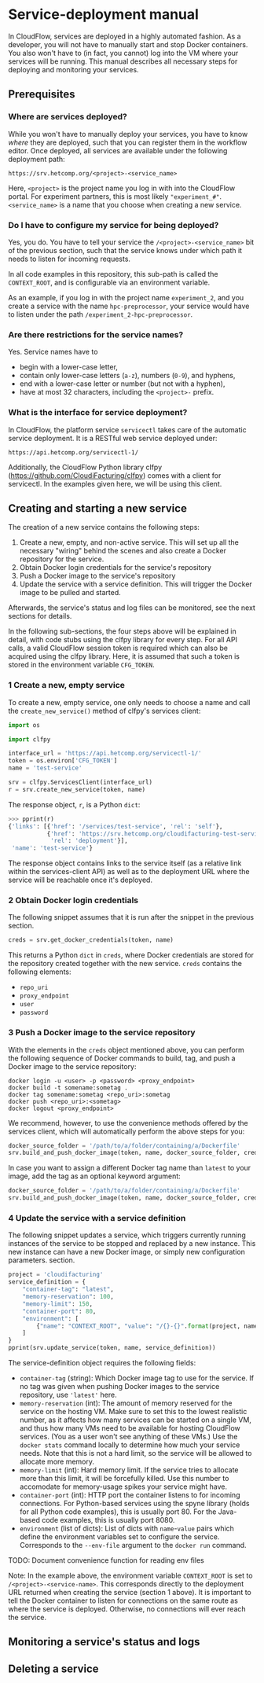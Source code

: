 # Service-deployment manual
In CloudFlow, services are deployed in a highly automated fashion. As a
developer, you will not have to manually start and stop Docker containers. You
also won't have to (in fact, you cannot) log into the VM where your services
will be running. This manual describes all necessary steps for deploying and
monitoring your services.

## Prerequisites
### Where are services deployed?
While you won't have to manually deploy your services, you have to know _where_
they are deployed, such that you can register them in the workflow editor.
Once deployed, all services are available under the following deployment path:
```
https://srv.hetcomp.org/<project>-<service_name>
```
Here, `<project>` is the project name you log in with into the CloudFlow
portal. For experiment partners, this is most likely `"experiment_#"`.
`<service_name>` is a name that you choose when creating a new service.

### Do I have to configure my service for being deployed?
Yes, you do. You have to tell your service the `/<project>-<service_name>` bit
of the previous section, such that the service knows under which path it needs
to listen for incoming requests.

In all code examples in this repository, this sub-path is called the
`CONTEXT_ROOT`, and is configurable via an environment variable.

As an example, if you log in with the project name `experiment_2`, and you
create a service with the name `hpc-preprocessor`, your service would have to
listen under the path `/experiment_2-hpc-preprocessor`.

### Are there restrictions for the service names?
Yes. Service names have to
* begin with a lower-case letter,
* contain only lower-case letters (`a-z`), numbers (`0-9`), and hyphens,
* end with a lower-case letter or number (but not with a hyphen),
* have at most 32 characters, including the `<project>-` prefix.

### What is the interface for service deployment?
In CloudFlow, the platform service `servicectl` takes care of the automatic
service deployment. It is a RESTful web service deployed under:
```
https://api.hetcomp.org/servicectl-1/
```
Additionally, the CloudFlow Python library clfpy
(https://github.com/CloudiFacturing/clfpy) comes with a client for servicectl.
In the examples given here, we will be using this client.

## Creating and starting a new service
The creation of a new service contains the following steps:
1. Create a new, empty, and non-active service. This will set up all the
   necessary "wiring" behind the scenes and also create a Docker repository for
   the service.
2. Obtain Docker login credentials for the service's repository
3. Push a Docker image to the service's repository
4. Update the service with a service definition. This will trigger the Docker
   image to be pulled and started.

Afterwards, the service's status and log files can be monitored, see the next
sections for details.

In the following sub-sections, the four steps above will be explained in
detail, with code stubs using the clfpy library for every step. For all API
calls, a valid CloudFlow session token is required which can also be acquired
using the clfpy library. Here, it is assumed that such a token is stored in the
environment variable `CFG_TOKEN`.

### 1 Create a new, empty service
To create a new, empty service, one only needs to choose a name and call the
`create_new_service()` method of clfpy's services client:
```python
import os

import clfpy

interface_url = 'https://api.hetcomp.org/servicectl-1/'
token = os.environ['CFG_TOKEN']
name = 'test-service'

srv = clfpy.ServicesClient(interface_url)
r = srv.create_new_service(token, name)
```
The response object, `r`, is a Python `dict`:
```python
>>> pprint(r)
{'links': [{'href': '/services/test-service', 'rel': 'self'},
           {'href': 'https://srv.hetcomp.org/cloudifacturing-test-service',
            'rel': 'deployment'}],
 'name': 'test-service'}
```
The response object contains links to the service itself (as a relative link
within the services-client API) as well as to the deployment URL where the
service will be reachable once it's deployed.

### 2 Obtain Docker login credentials
The following snippet assumes that it is run after the snippet in the previous
section.
```python
creds = srv.get_docker_credentials(token, name)
```
This returns a Python `dict` in `creds`, where Docker credentials are stored for the repository created
together with the new service. `creds` contains the following elements:
* `repo_uri`
* `proxy_endpoint`
* `user`
* `password`

### 3 Push a Docker image to the service repository
With the elements in the `creds` object mentioned above, you can perform the
following sequence of Docker commands to build, tag, and push a Docker image
to the service repository:
```
docker login -u <user> -p <password> <proxy_endpoint>
docker build -t somename:sometag .
docker tag somename:sometag <repo_uri>:sometag
docker push <repo_uri>:<sometag>
docker logout <proxy_endpoint>
```
We recommend, however, to use the convenience methods offered by the services
client, which will automatically perform the above steps for you:
```python
docker_source_folder = '/path/to/a/folder/containing/a/Dockerfile'
srv.build_and_push_docker_image(token, name, docker_source_folder, creds)
```
In case you want to assign a different Docker tag name than `latest` to your
image, add the tag as an optional keyword argument:
```python
docker_source_folder = '/path/to/a/folder/containing/a/Dockerfile'
srv.build_and_push_docker_image(token, name, docker_source_folder, creds, tag='1.1.0')
```

### 4 Update the service with a service definition
The following snippet updates a service, which triggers currently running
instances of the service to be stopped and replaced by a new instance. This
new instance can have a new Docker image, or simply new configuration
parameters.
section.
```python
project = 'cloudifacturing'
service_definition = {
    "container-tag": "latest",
    "memory-reservation": 100,
    "memory-limit": 150,
    "container-port": 80,
    "environment": [
        {"name": "CONTEXT_ROOT", "value": "/{}-{}".format(project, name)}
    ]
}
pprint(srv.update_service(token, name, service_definition))
```
The service-definition object requires the following fields:
* `container-tag` (string): Which Docker image tag to use for the service. If
  no tag was given when pushing Docker images to the service repository, use
  `'latest'` here.
* `memory-reservation` (int): The amount of memory reserved for the service on
  the hosting VM. Make sure to set this to the lowest realistic number, as it
  affects how many services can be started on a single VM, and thus how many
  VMs need to be available for hosting CloudFlow services. (You as a user won't
  see anything of these VMs.) Use the `docker stats` command locally to
  determine how much your service needs. Note that this is not a hard limit, so
  the service will be allowed to allocate more memory.
* `memory-limit` (int): Hard memory limit. If the service tries to allocate
  more than this limit, it will be forcefully killed. Use this number to
  accomodate for memory-usage spikes your service might have.
* `container-port` (int): HTTP port the container listens to for incoming
  connections. For Python-based services using the spyne library (holds for all
  Python code examples), this is usually port 80. For the Java-based code
  examples, this is usually port 8080.
* `environment` (list of dicts): List of dicts with `name`-`value` pairs which
  define the environment variables set to configure the service. Corresponds to
  the `--env-file` argument to the `docker run` command.

TODO: Document convenience function for reading env files

Note: In the example above, the environment variable `CONTEXT_ROOT` is set to
`/<project>-<service-name>`. This corresponds directly to the deployment URL
returned when creating the service (section 1 above). It is important to tell
the Docker container to listen for connections on the same route as where the
service is deployed. Otherwise, no connections will ever reach the service.

## Monitoring a service's status and logs

## Deleting a service
